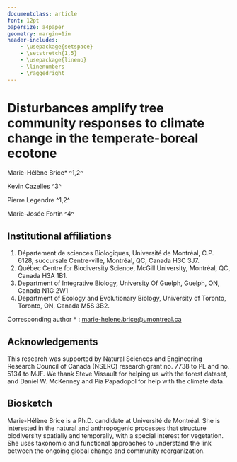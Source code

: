 ```yaml
---
documentclass: article
font: 12pt
papersize: a4paper
geometry: margin=1in
header-includes:
    - \usepackage{setspace}
    - \setstretch{1,5}
    - \usepackage{lineno}
    - \linenumbers
    - \raggedright
---
```


# Disturbances amplify tree community responses to climate change in the temperate-boreal ecotone

Marie-Hélène Brice* ^1,2^

Kevin Cazelles ^3^

Pierre Legendre ^1,2^

Marie-Josée Fortin ^4^

## Institutional affiliations

1. Département de sciences Biologiques, Université de Montréal, C.P. 6128, succursale Centre-ville, Montréal, QC, Canada H3C 3J7.
2. Québec Centre for Biodiversity Science, McGill University, Montréal, QC, Canada H3A 1B1.
3. Department of Integrative Biology, University Of Guelph, Guelph, ON, Canada N1G 2W1
4. Department of Ecology and Evolutionary Biology, University of Toronto, Toronto, ON, Canada M5S 3B2.

Corresponding author * : marie-helene.brice@umontreal.ca

## Acknowledgements

This research was supported by Natural Sciences and Engineering Research Council
of Canada (NSERC) research grant no. 7738 to PL and no. 5134 to MJF. We thank Steve Vissault for
helping us with the forest dataset, and Daniel W. McKenney and Pia Papadopol for
help with the climate data.

## Biosketch

Marie-Hélène Brice is a Ph.D. candidate at Université de Montréal. She is
interested in the natural and anthropogenic processes that structure
biodiversity spatially and temporally, with a special interest for vegetation.
She uses taxonomic and functional approaches to understand the link between the
ongoing global change and community reorganization.
